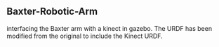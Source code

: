 ## Baxter-Robotic-Arm

interfacing the Baxter arm with a kinect in gazebo. The URDF has been modified from the original to include the Kinect URDF.
